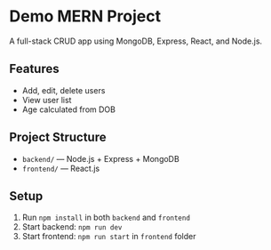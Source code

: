 # Demo MERN Project

A full-stack CRUD app using MongoDB, Express, React, and Node.js.

## Features
- Add, edit, delete users
- View user list
- Age calculated from DOB

## Project Structure
- `backend/` — Node.js + Express + MongoDB
- `frontend/` — React.js

## Setup
1. Run `npm install` in both `backend` and `frontend`
2. Start backend: `npm run dev`
3. Start frontend: `npm run start` in `frontend` folder
